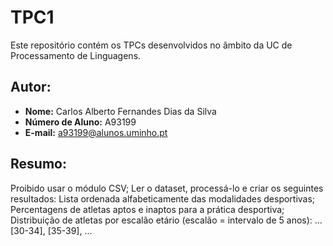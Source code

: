 # TPC1

Este repositório contém os TPCs desenvolvidos no âmbito da UC de Processamento de Linguagens.

## Autor:

- **Nome:** Carlos Alberto Fernandes Dias da Silva
- **Número de Aluno:** A93199
- **E-mail:** [a93199@alunos.uminho.pt](mailto:a93199@alunos.uminho.pt)


## Resumo:
Proibido usar o módulo CSV;
Ler o dataset, processá-lo e criar os seguintes resultados:
Lista ordenada alfabeticamente das modalidades desportivas;
Percentagens de atletas aptos e inaptos para a prática desportiva;
Distribuição de atletas por escalão etário (escalão = intervalo de 5 anos): ... [30-34], [35-39], ...
